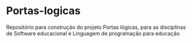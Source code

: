 # Portas-logicas
Repositório para construção do projeto Portas lógicas, para as disciplinas de Software educacional e Linguagem de programação para educação
